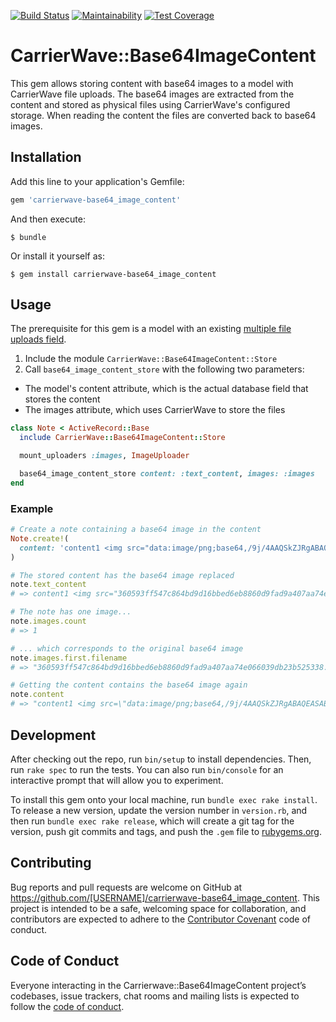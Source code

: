 [![Build Status](https://travis-ci.org/panter/carrierwave-base64_image_content.svg?branch=master)](https://travis-ci.org/panter/carrierwave-base64_image_content)
[![Maintainability](https://api.codeclimate.com/v1/badges/3dbc2aeb57d7f3dd4cde/maintainability)](https://codeclimate.com/github/panter/carrierwave-base64_image_content/maintainability)
[![Test Coverage](https://api.codeclimate.com/v1/badges/3dbc2aeb57d7f3dd4cde/test_coverage)](https://codeclimate.com/github/panter/carrierwave-base64_image_content/test_coverage)

# CarrierWave::Base64ImageContent

This gem allows storing content with base64 images to a model with CarrierWave
file uploads. The base64 images are extracted from the content and stored as
physical files using CarrierWave's configured storage. When reading the content
the files are converted back to base64 images.

## Installation

Add this line to your application's Gemfile:

```ruby
gem 'carrierwave-base64_image_content'
```

And then execute:

    $ bundle

Or install it yourself as:

    $ gem install carrierwave-base64_image_content

## Usage

The prerequisite for this gem is a model with an existing [multiple file
uploads
field](https://github.com/carrierwaveuploader/carrierwave#multiple-file-uploads).

1. Include the module `CarrierWave::Base64ImageContent::Store`
1. Call `base64_image_content_store` with the following two parameters:
  * The model's content attribute, which is the actual database field that
    stores the content
  * The images attribute, which uses CarrierWave to store the files


```ruby
class Note < ActiveRecord::Base
  include CarrierWave::Base64ImageContent::Store

  mount_uploaders :images, ImageUploader

  base64_image_content_store content: :text_content, images: :images
end
```

### Example

```ruby
# Create a note containing a base64 image in the content
Note.create!(
  content: 'content1 <img src="data:image/png;base64,/9j/4AAQSkZJRgABAQEASABKdhH//2Q=" />'
)

# The stored content has the base64 image replaced
note.text_content
# => content1 <img src="360593ff547c864bd9d16bbed6eb8860d9fad9a407aa74e066039db23b525338"  />

# The note has one image...
note.images.count
# => 1

# ... which corresponds to the original base64 image
note.images.first.filename
# => "360593ff547c864bd9d16bbed6eb8860d9fad9a407aa74e066039db23b525338.png"

# Getting the content contains the base64 image again
note.content
# => "content1 <img src=\"data:image/png;base64,/9j/4AAQSkZJRgABAQEASABKdhH//2Q=\" />"
```

## Development

After checking out the repo, run `bin/setup` to install dependencies. Then, run `rake spec` to run the tests. You can also run `bin/console` for an interactive prompt that will allow you to experiment.

To install this gem onto your local machine, run `bundle exec rake install`. To release a new version, update the version number in `version.rb`, and then run `bundle exec rake release`, which will create a git tag for the version, push git commits and tags, and push the `.gem` file to [rubygems.org](https://rubygems.org).

## Contributing

Bug reports and pull requests are welcome on GitHub at https://github.com/[USERNAME]/carrierwave-base64_image_content. This project is intended to be a safe, welcoming space for collaboration, and contributors are expected to adhere to the [Contributor Covenant](http://contributor-covenant.org) code of conduct.

## Code of Conduct

Everyone interacting in the Carrierwave::Base64ImageContent project’s codebases, issue trackers, chat rooms and mailing lists is expected to follow the [code of conduct](https://github.com/[USERNAME]/carrierwave-base64_image_content/blob/master/CODE_OF_CONDUCT.md).
